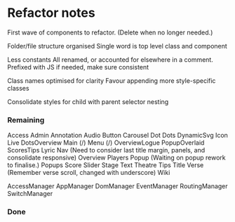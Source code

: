 # Refactor notes
First wave of components to refactor.
(Delete when no longer needed.)

Folder/file structure organised
    Single word is top level class and component

Less constants
    All renamed, or accounted for elsewhere in a comment.
    Prefixed with JS if needed, make sure consistent

Class names optimised for clarity
    Favour appending more style-specific classes

Consolidate styles for child with parent selector nesting

### Remaining

Access
Admin
Annotation
Audio
Button
Carousel
Dot
Dots
DynamicSvg
Icon
Live
    DotsOverview
    Main (/)
    Menu (/)
    OverviewLogue
    PopupOverlaid
    ScoresTips
Lyric
Nav (Need to consider last title margin, panels, and consolidate responsive)
Overview
Players
Popup (Waiting on popup rework to finalise.)
Popups
Score
Slider
Stage
Text
Theatre
Tips
Title
Verse (Remember verse scroll, changed with underscore)
Wiki

AccessManager
AppManager
DomManager
EventManager
RoutingManager
SwitchManager

### Done
